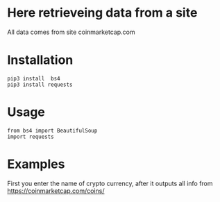 # Here retrieveing data from a site 
All data comes from site coinmarketcap.com

# Installation
```
pip3 install  bs4
pip3 install requests
```

# Usage
```
from bs4 import BeautifulSoup
import requests
```

# Examples
First you enter the name of crypto currency, after it outputs all info from https://coinmarketcap.com/coins/
